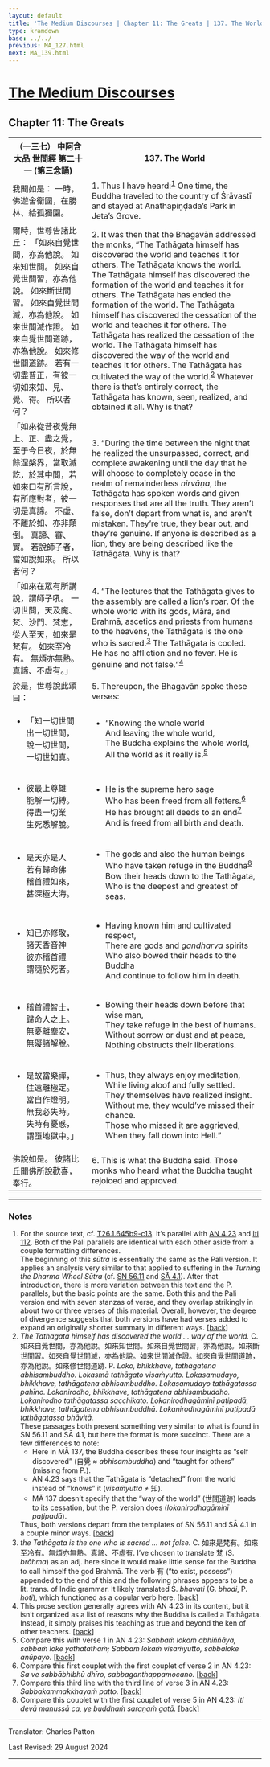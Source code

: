 ```yaml
---
layout: default
title: 'The Medium Discourses | Chapter 11: The Greats | 137. The World'
type: kramdown
base: ../../
previous: MA_127.html
next: MA_139.html
---
```


<h1><a href='index.html'>The Medium Discourses</a></h1>
<h2>Chapter 11: The Greats</h2>

<table class="trans">
  <th class='ch'>（一三七） 中阿含 大品 世間經 第二十一 (第三念誦)</th>
  <th class='en'>137. The World</th>
  <tr>
    <td class="ch" title='t125.2.645b11'>我聞如是： 一時，佛遊舍衛國，在勝林、給孤獨園。</td>
    <td id='p1'>1. Thus I have heard:<sup id="ref1"><a href="#n1">1</a></sup> One time, the Buddha traveled to the country of Śrāvastī and stayed at Anāthapiṇḍada’s Park in Jeta’s Grove.</td>
  </tr>
  <tr>
    <td class="ch" title='t125.2.645b12'>爾時，世尊告諸比丘： 「如來自覺世間，亦為他說。 如來知世間。 如來自覺世間習，亦為他說。 如來斷世間習。 如來自覺世間滅，亦為他說。 如來世間滅作證。 如來自覺世間道跡，亦為他說。 如來修世間道跡。 若有一切盡普正，有彼一切如來知、見、覺、得。 所以者何？</td>
    <td id='p2'>2. It was then that the Bhagavān addressed the monks, “The Tathāgata himself has discovered the world and teaches it for others. The Tathāgata knows the world. The Tathāgata himself has discovered the formation of the world and teaches it for others. The Tathāgata has ended the formation of the world. The Tathāgata himself has discovered the cessation of the world and teaches it for others. The Tathāgata has realized the cessation of the world. The Tathāgata himself has discovered the way of the world and teaches it for others. The Tathāgata has cultivated the way of the world.<sup id="ref2"><a href="#n2">2</a></sup> Whatever there is that’s entirely correct, the Tathāgata has known, seen, realized, and obtained it all. Why is that?</td>
  </tr>
  <tr>
    <td class="ch" title='t125.2.645b18'>「如來從昔夜覺無上、正、盡之覺，至于今日夜，於無餘涅槃界，當取滅訖，於其中間，若如來口有所言說，有所應對者，彼一切是真諦。 不虛、不離於如、亦非顛倒。 真諦、審、實。 若說師子者，當如說如來。 所以者何？</td>
    <td id='p3'>3. “During the time between the night that he realized the unsurpassed, correct, and complete awakening until the day that he will choose to completely cease in the realm of remainderless <em>nirvāṇa</em>, the Tathāgata has spoken words and given responses that are all the truth. They aren’t false, don’t depart from what is, and aren’t mistaken. They’re true, they bear out, and they’re genuine. If anyone is described as a lion, they are being described like the Tathāgata. Why is that?</td>
  </tr>
  <tr>
    <td class="ch" title='t125.2.645b23'>「如來在眾有所講說，謂師子吼。 一切世間，天及魔、梵、沙門、梵志，從人至天，如來是梵有。 如來至冷有。 無煩亦無熱。 真諦、不虛有。」</td>
    <td id='p4'>4. “The lectures that the Tathāgata gives to the assembly are called a lion’s roar. Of the whole world with its gods, Māra, and Brahmā, ascetics and priests from humans to the heavens, the Tathāgata is the one who is sacred.<sup id="ref3"><a href="#n3">3</a></sup> The Tathāgata is cooled. He has no affliction and no fever. He is genuine and not false.”<sup id="ref4"><a href="#n4">4</a></sup></td>
  </tr>
  <tr>
    <td class="ch" title='t125.2.645b26'>於是，世尊說此頌曰：</td>
    <td id='p5'>5. Thereupon, the Bhagavān spoke these verses:</td>
  </tr>
<tr>
  <td class="ch" title='t26.1.645b27'><ul class='verse'>
    <li>「知一切世間<br/>
    出一切世間，<br/>
    說一切世間，<br/>
    一切世如真。</li>
  </ul></td>
  <td><ul class='verse'>
    <li>“Knowing the whole world<br/>
    And leaving the whole world,<br/>
    The Buddha explains the whole world,<br/>
    All the world as it really is.<sup id="ref5"><a href="#n5">5</a></sup></li>
  </ul></td>
</tr>
<tr>
  <td class="ch" title='t26.1.645b29'><ul class='verse'>
    <li>彼最上尊雄<br/>
    能解一切縛。<br/>
    得盡一切業<br/>
    生死悉解脫。</li>
  </ul></td>
  <td><ul class='verse'>
    <li>He is the supreme hero sage<br/>
    Who has been freed from all fetters.<sup id="ref6"><a href="#n6">6</a></sup><br/>
    He has brought all deeds to an end<sup id="ref7"><a href="#n7">7</a></sup><br/>
    And is freed from all birth and death.</li>
  </ul></td>
</tr>
<tr>
  <td class="ch" title='t26.1.645c2'><ul class='verse'>
    <li>是天亦是人<br/>
    若有歸命佛<br/>
    稽首禮如來，<br/>
    甚深極大海。</li>
  </ul></td>
  <td><ul class='verse'>
    <li>The gods and also the human beings<br/>
    Who have taken refuge in the Buddha<sup id="ref8"><a href="#n8">8</a></sup><br/>
    Bow their heads down to the Tathāgata,<br/>
    Who is the deepest and greatest of seas.</li>
  </ul></td>
</tr>
<tr>
  <td class="ch" title='t26.1.645c4'><ul class='verse'>
    <li>知已亦修敬，<br/>
    諸天香音神<br/>
    彼亦稽首禮<br/>
    謂隨於死者。</li>
  </ul></td>
  <td><ul class='verse'>
    <li>Having known him and cultivated respect,<br/>
    There are gods and <em>gandharva</em> spirits<br/>
    Who also bowed their heads to the Buddha<br/>
    And continue to follow him in death.</li>
  </ul></td>
</tr>
<tr>
  <td class="ch" title='t26.1.645c6'><ul class='verse'>
    <li>稽首禮智士，<br/>
    歸命人之上。<br/>
    無憂離塵安，<br/>
    無礙諸解脫。</li>
  </ul></td>
  <td><ul class='verse'>
    <li>Bowing their heads down before that wise man,<br/>
    They take refuge in the best of humans.<br/>
    Without sorrow or dust and at peace,<br/>
    Nothing obstructs their liberations.</li>
  </ul></td>
</tr>
<tr>
  <td class="ch" title='t26.1.645c8'><ul class='verse'>
    <li>是故當樂禪，<br/>
    住遠離極定。<br/>
    當自作燈明。<br/>
    無我必失時。<br/>
    失時有憂慼，<br/>
    謂墮地獄中。」</li>
  </ul></td>
  <td><ul class='verse'>
    <li>Thus, they always enjoy meditation,<br/>
    While living aloof and fully settled.<br/>
    They themselves have realized insight.<br/>
    Without me, they would’ve missed their chance.<br/>
    Those who missed it are aggrieved,<br/>
    When they fall down into Hell.”</li>
  </ul></td>
</tr>
  <tr>
    <td class="ch" title='t125.2.645c11'>佛說如是。 彼諸比丘聞佛所說歡喜，奉行。</td>
    <td id='p6'>6. This is what the Buddha said. Those monks who heard what the Buddha taught rejoiced and approved.</td>
  </tr>
</table>

<hr/>

<h3 id="notes">Notes</h3>

<ol>
<li id="n1">For the source text, cf. <a href="https://cbetaonline.dila.edu.tw/zh/T01n0026_p0645b09" target="_blank">T26.1.645b9-c13</a>. It’s parallel with <a href="https://suttacentral.net/an4.23" target="_blank">AN 4.23</a> and <a href="https://suttacentral.net/iti112" target="_blank">Iti 112</a>. Both of the Pali parallels are identical with each other aside from a couple formatting differences.<br/>
The beginning of this <em>sūtra</em> is essentially the same as the Pali version. It applies an analysis very similar to that applied to suffering in the <cite>Turning the Dharma Wheel Sūtra</cite> (cf. <a href="https://suttacentral.net/sn56.11" target="_blank">SN 56.11</a> and <a href="../samyukta/04/SA4_1.html" target="_blank">SĀ 4.1</a>). After that introduction, there is more variation between this text and the P. parallels, but the basic points are the same. Both this and the Pali version end with seven stanzas of verse, and they overlap strikingly in about two or three verses of this material. Overall, however, the degree of divergence suggests that both versions have had verses added to expand an originally shorter summary in different ways. [<a href="#ref1">back</a>]</li>
<li id="n2"><em>The Tathagata himself has discovered the world … way of the world.</em> C. <span class="ch">如來自覺世間，亦為他說。如來知世間。如來自覺世間習，亦為他說。如來斷世間習。如來自覺世間滅，亦為他說。如來世間滅作證。如來自覺世間道跡，亦為他說。如來修世間道跡</span>. P. <em>Loko, bhikkhave, tathāgatena abhisambuddho. Lokasmā tathāgato visaṁyutto. Lokasamudayo, bhikkhave, tathāgatena abhisambuddho. Lokasamudayo tathāgatassa pahīno. Lokanirodho, bhikkhave, tathāgatena abhisambuddho. Lokanirodho tathāgatassa sacchikato. Lokanirodhagāminī paṭipadā, bhikkhave, tathāgatena abhisambuddhā. Lokanirodhagāminī paṭipadā tathāgatassa bhāvitā.</em><br/>
These passages both present something very similar to what is found in SN 56.11 and SĀ 4.1, but here the format is more succinct. There are a few differences to note:
<ul><li>Here in MĀ 137, the Buddha describes these four insights as “self discovered” (<span class="ch">自覺</span> ≈ <em>abhisambuddha</em>) and “taught for others” (missing from P.).</li>
<li>AN 4.23 says that the Tathāgata is “detached” from the world instead of “knows” it (<em>visaṁyutta</em> ≠ 知).</li>
<li>MĀ 137 doesn’t specify that the “way of the world” (<span class="ch">世間道跡</span>) leads to its cessation, but the P. version does (<em>lokanirodhagāminī paṭipadā</em>).</li></ul>
Thus, both versions depart from the templates of SN 56.11 and SĀ 4.1 in a couple minor ways. [<a href="#ref2">back</a>]</li>
<li id="n3"><em>the Tathāgata is the one who is sacred … not false.</em> C. <span class="ch">如來是梵有。如來至冷有。無煩亦無熱。真諦、不虛有</span>. I’ve chosen to translate <span class="ch">梵</span> (S. <em>brāhma</em>) as an adj. here since it would make little sense for the Buddha to call himself the god Brahmā. The verb <span class="ch">有</span> (“to exist, possess”) appended to the end of this and the following phrases appears to be a lit. trans. of Indic grammar. It likely translated S. <em>bhavati</em> (G. <em>bhodi</em>, P. <em>hoti</em>), which functioned as a copular verb here. [<a href="#ref3">back</a>]</li>
<li id="n4">This prose section generally agrees with AN 4.23 in its content, but it isn’t organized as a list of reasons why the Buddha is called a Tathāgata. Instead, it simply praises his teaching as true and beyond the ken of other teachers. [<a href="#ref4">back</a>]</li>
<li id="n5">Compare this with verse 1 in AN 4.23: <em>Sabbaṁ lokaṁ abhiññāya, sabbaṁ loke yathātathaṁ; Sabbaṁ lokaṁ visaṁyutto, sabbaloke anūpayo.</em> [<a href="#ref5">back</a>]</li>
<li id="n6">Compare this first couplet with the first couplet of verse 2 in AN 4.23: <em>Sa ve sabbābhibhū dhīro, sabbaganthappamocano.</em> [<a href="#ref6">back</a>]</li>
<li id="n7">Compare this third line with the third line of verse 3 in AN 4.23: <em>Sabbakammakkhayaṁ patto.</em> [<a href="#ref7">back</a>]</li>
<li id="n8">Compare this couplet with the first couplet of verse 5 in AN 4.23: <em>Iti devā manussā ca, ye buddhaṁ saraṇaṁ gatā.</em> [<a href="#ref8">back</a>]</li>
</ol>
<hr/>

<p class="translator">Translator: Charles Patton</p>
<p class='revised'>Last Revised: 29 August 2024</p>

<hr/>
